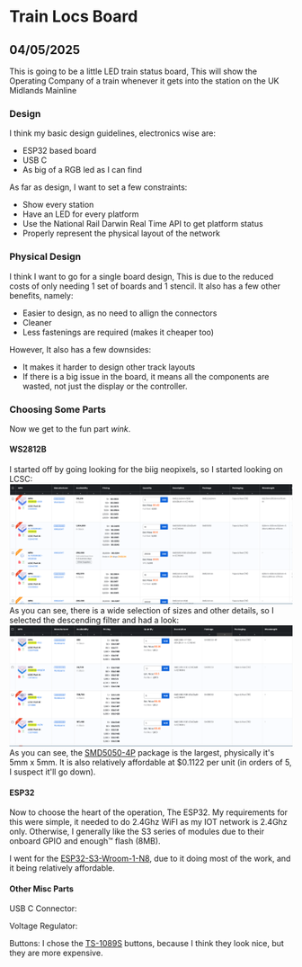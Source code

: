 # Train Locs Board
## 04/05/2025
This is going to be a little LED train status board, This will show the Operating Company of a train whenever it gets into the station on the UK Midlands Mainline
### Design
I think my basic design guidelines, electronics wise are:
- ESP32 based board
- USB C
- As big of a RGB led as I can find

As far as design, I want to set a few constraints:
- Show every station
- Have an LED for every platform
- Use the National Rail Darwin Real Time API to get platform status
- Properly represent the physical layout of the network

### Physical Design
I think I want to go for a single board design, This is due to the reduced costs of only needing 1 set of boards and 1 stencil.
It also has a few other benefits, namely:
- Easier to design, as no need to allign the connectors
- Cleaner
- Less fastenings are required (makes it cheaper too)

However, It also has a few downsides:
- It makes it harder to design other track layouts
- If there is a big issue in the board, it means all the components are wasted, not just the display or the controller.

### Choosing Some Parts
Now we get to the fun part *wink*.

#### WS2812B
I started off by going looking for the biig neopixels, so I started looking on LCSC:
![Unsorted WS2812B list](Journal/images/unsorted-ws2812b.png)
As you can see, there is a wide selection of sizes and other details, so I selected the descending filter and had a look:
![Sorted WS2812B list](Journal/images/sorted-ws2812b.png)
As you can see, the [SMD5050-4P](https://www.lcsc.com/product-detail/RGB-LEDs-Built-in-IC_Worldsemi-WS2812B-ITSO_C22371535.html)  package is the largest, physically it's 5mm x 5mm. It is also relatively affordable at $0.1122 per unit (in orders of 5, I suspect it'll go down).

#### ESP32
Now to choose the heart of the operation, The ESP32.
My requirements for this were simple, it needed to do 2.4Ghz WiFI as my IOT network is 2.4Ghz only.
Otherwise, I generally like the S3 series of modules due to their onboard GPIO and enough:tm: flash (8MB).

I went for the [ESP32-S3-Wroom-1-N8](https://www.lcsc.com/product-detail/WiFi-Modules_Espressif-Systems-ESP32-S3-WROOM-1-N8_C2913198.html), due to it doing most of the work, and it being relatively affordable.

#### Other Misc Parts
USB C Connector:


Voltage Regulator:


Buttons:
I chose the [TS-1089S](https://www.lcsc.com/product-detail/Tactile-Switches_XUNPU-TS-1089S-02526_C455282.html) buttons, because I think they look nice, but they are more expensive.

